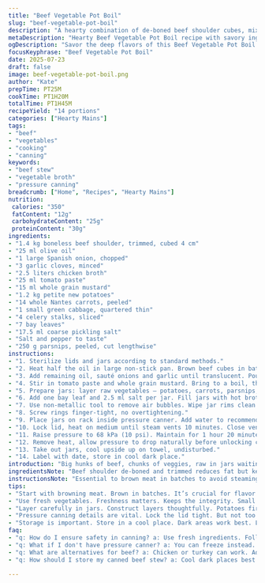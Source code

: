 ```yaml
---
title: "Beef Vegetable Pot Boil"
slug: "beef-vegetable-pot-boil"
description: "A hearty combination of de-boned beef shoulder cubes, mixed vegetables, and a savory tomato-mustard broth. Seven one-liter jars prepared for canning. Slow simmer and pressure cook for deep melding of flavors. Substitutions include chicken broth swapped for beef for lighter touch; mustard replaced with whole grain for texture. Added parsnips for a sweet twist, softened alongside carrots and cabbage. Salt adjusted for preservation balance. Preparation involves precise layering of raw ingredients in hot jars, then sealed and processed under pressure for a reliable shelf life. Cook times tweaked for optimal vegetable integrity and beef tenderness."
metaDescription: "Hearty Beef Vegetable Pot Boil recipe with savory ingredients. Perfect for canning and great for cold nights. Enjoy rich flavors and satisfying meals."
ogDescription: "Savor the deep flavors of this Beef Vegetable Pot Boil. Perfect for canning and delicious for comforting meals. Get the recipe now."
focusKeyphrase: "Beef Vegetable Pot Boil"
date: 2025-07-23
draft: false
image: beef-vegetable-pot-boil.png
author: "Kate"
prepTime: PT25M
cookTime: PT1H20M
totalTime: PT1H45M
recipeYield: "14 portions"
categories: ["Hearty Mains"]
tags:
- "beef"
- "vegetables"
- "cooking"
- "canning"
keywords:
- "beef stew"
- "vegetable broth"
- "pressure canning"
breadcrumb: ["Home", "Recipes", "Hearty Mains"]
nutrition: 
 calories: "350"
 fatContent: "12g"
 carbohydrateContent: "25g"
 proteinContent: "30g"
ingredients:
- "1.4 kg boneless beef shoulder, trimmed, cubed 4 cm"
- "25 ml olive oil"
- "1 large Spanish onion, chopped"
- "3 garlic cloves, minced"
- "2.5 liters chicken broth"
- "25 ml tomato paste"
- "15 ml whole grain mustard"
- "1.2 kg petite new potatoes"
- "14 whole Nantes carrots, peeled"
- "1 small green cabbage, quartered thin"
- "4 celery stalks, sliced"
- "7 bay leaves"
- "17.5 ml coarse pickling salt"
- "Salt and pepper to taste"
- "250 g parsnips, peeled, cut lengthwise"
instructions:
- "1. Sterilize lids and jars according to standard methods."
- "2. Heat half the oil in large non-stick pan. Brown beef cubes in batches, seasoning with salt and pepper. Remove and set aside."
- "3. Add remaining oil, sauté onions and garlic until translucent. Pour in broth, scraping bottom to lift fond."
- "4. Stir in tomato paste and whole grain mustard. Bring to a boil, then reduce heat to low."
- "5. Prepare jars: layer raw vegetables — potatoes, carrots, parsnips, cabbage, and celery — then add beef cubes."
- "6. Add one bay leaf and 2.5 ml salt per jar. Fill jars with hot broth, leaving 2.5 cm headspace."
- "7. Use non-metallic tool to remove air bubbles. Wipe jar rims clean before placing lids and rings."
- "8. Screw rings finger-tight, no overtightening."
- "9. Place jars on rack inside pressure canner. Add water to recommended level."
- "10. Lock lid, heat on medium until steam vents 10 minutes. Close vent."
- "11. Raise pressure to 68 kPa (10 psi). Maintain for 1 hour 20 minutes for 1-liter jars."
- "12. Remove heat, allow pressure to drop naturally before unlocking canner."
- "13. Take out jars, cool upside up on towel, undisturbed."
- "14. Label with date, store in cool dark place."
introduction: "Big hunks of beef, chunks of veggies, raw in jars waiting for the steam bath. No fuss. Pot goes on, pressure builds. The smell creeps in hours later. Beef shoulder, fatty trimmed, browned in bitesize pieces. Onions and garlic sweat in oils, broth to deglaze, a spoon of tomato paste. Mustard swapped, coarse grains crack beneath teeth. Instead of potatoes alone, sweet parsnips join. Carrots whole, crisp tops peeled away. Cabbage sliced paper-thin, celery's fresh bite. Jars fill with life in layers: root veg, meat, bay leaf, salt measured sharp. Liquid poured, air bubbles chased away. Caps sealed tight. Pressure locks the flavors inside. Time counts down. Patience pays off. Stored ready to warm hearts and cold nights."
ingredientsNote: "Beef shoulder de-boned and trimmed reduces fat but keeps connective tissue for rich gelatinous broth. Using chicken broth lightens flavor but keeps umami. Whole grain mustard replaces Dijon, adding texture and milder heat. Parsnips bring subtle sweetness, balancing earthiness of potatoes and cabbage. Salt measured with pickling precision ensures safety in canning. Vegetables kept small or thin for even cooking under pressure. Oils for melting aromatics, not frying in heavy fat. Bay leaves standard for depth. Quantity tweaks balance jar size and number. Keep vegetables fresh and dry before layering to avoid cloudiness in liquid."
instructionsNote: "Essential to brown meat in batches to avoid steaming, locking flavor early on. Deglazing gathers all the browned bits off pan bottom—the hidden taste base. Tomato paste and mustard stirred in create subtle acidity and tang. Use hot broth for filling to prevent jar breakage. Avoid metal tools inside jars to prevent scratches, which can weaken during pressure. Air bubble removal critical for safety and even heat distribution. Headspace must be exact — too narrow traps expansion, too wide invites spoilage. Rings just finger-tight to allow air escape but prevent leaks. Pressure canning incubated with vent open first to purge air. Timings adjusted from standard by few minutes to account for jar size and vegetable change. Natural pressure release prevents jar shifting and barges liquid back up. Cooling jars undisturbed. Label immediately for rotation."
tips:
- "Start with browning meat. Brown in batches. It’s crucial for flavor. Steaming is a risk. Lock those flavors in. Watch the heat. Too much and you’ll lose the good stuff. Brown just right. Don’t overcrowd the pan."
- "Use fresh vegetables. Freshness matters. Keeps the integrity. Small cuts, that’s the trick. Even cooking is key. No mushy bits later. Thin cabbage slices, they soften without losing shape. Same with parsnips. Balance sweetness too."
- "Layer carefully in jars. Construct layers thoughtfully. Potatoes first, then veggies. Finally the beef. It’s a precise process. Broth keeps everything moist. Leave headspace. Too little and you risk explosion. Too much, spoilage."
- "Pressure canning details are vital. Lock the lid tight. But not too tight. Timing is crucial. One hour, twenty minutes for one liter jars. Keep an eye on pressure. It should stay steady. Release pressure naturally afterward."
- "Storage is important. Store in a cool place. Dark areas work best. Label jars by date. Rotate stock based on dates. Check seals for safety. Pressure sealing means longevity if done right. Take care of your jars."
faq:
- "q: How do I ensure safety in canning? a: Use fresh ingredients. Follow pressure times exactly. Jars should be clean and sealed well. Avoid moisture in jars. That’s a spoilage trigger."
- "q: What if I don't have pressure canner? a: You can freeze instead. Prepare as usual. Use freezer-safe containers. But this won’t last as long as canned. Plan for shorter use."
- "q: What are alternatives for beef? a: Chicken or turkey can work. Adjust broth as needed. Flavor changes occur. Use different vegetables if desired. Keep balance close."
- "q: How should I store my canned beef stew? a: Cool dark places best. Avoid sunlight. Keep jars upright. Check seals regularly. Rotate every few months for freshness."

---
```

